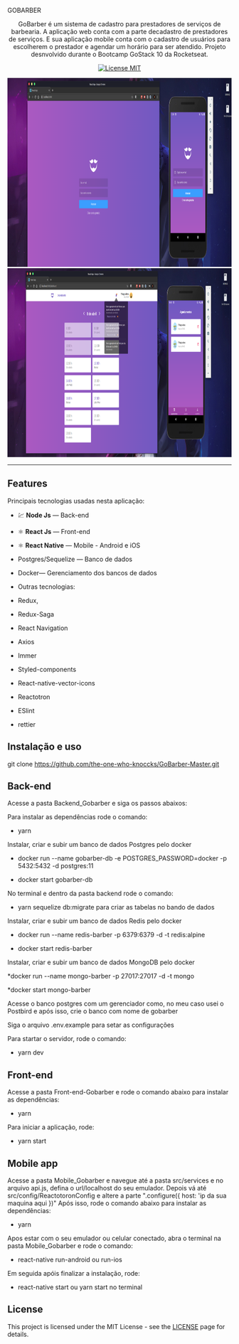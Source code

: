 GOBARBER
</h1>

<p align="center">GoBarber é um sistema de cadastro para prestadores de serviços de barbearia. A aplicação web conta com a parte decadastro de prestadores de serviços. E sua aplicação mobile conta com o cadastro de usuários para escolherem o prestador e agendar um horário para ser atendido. Projeto desnvolvido durante o Bootcamp GoStack 10 da Rocketseat.</p>

<p align="center">
  <a href="https://opensource.org/licenses/MIT">
    <img src="https://img.shields.io/badge/License-MIT-blue.svg" alt="License MIT">
  </a>
</p>

[//]: # (Add your gifs/images here:)
<div>
  <img src="Prev/Gobarber01.png" alt="prev1" height="425">
  <img src="Prev/Gobarber02.png" alt="prev2" height="425">
</div>

<hr />

## Features
[//]: # (Add the features of your project here:)
Principais tecnologias usadas nesta aplicação:

- 💹 **Node Js** — Back-end
- ⚛️ **React Js** — Front-end
- ⚛️ **React Native** — Mobile - Android e iOS
- Postgres/Sequelize — Banco de dados
- Docker— Gerenciamento dos bancos de dados

- Outras tecnologias:
- Redux,
- Redux-Saga
- React Navigation
- Axios
- Immer
- Styled-components
- React-native-vector-icons
- Reactotron
- ESlint
- rettier


## Instalação e uso

git clone https://github.com/the-one-who-knoccks/GoBarber-Master.git

## Back-end
Acesse a pasta Backend_Gobarber e siga os passos abaixos:

Para instalar as dependências rode o comando:
* yarn

Instalar, criar e subir um banco de dados Postgres pelo docker

* docker run --name gobarber-db -e POSTGRES_PASSWORD=docker -p 5432:5432 -d postgres:11

* docker start gobarber-db

No terminal e dentro da pasta backend rode o comando:
* yarn sequelize db:migrate para criar as tabelas no bando de dados

Instalar, criar e subir um banco de dados Redis pelo docker

* docker run --name redis-barber -p 6379:6379 -d -t redis:alpine

* docker start redis-barber

Instalar, criar e subir um banco de dados MongoDB pelo docker

*docker run --name mongo-barber -p 27017:27017 -d -t mongo

*docker start mongo-barber

Acesse o banco postgres com um gerenciador como, no meu caso usei o Postbird e após isso,  crie o banco com nome de gobarber

Siga o arquivo .env.example para setar as configurações

Para startar o servidor, rode o comando:
* yarn dev

## Front-end
Acesse a pasta Front-end-Gobarber e rode o comando abaixo para instalar as dependências:
* yarn

Para iniciar a aplicação, rode:
* yarn start

## Mobile app
Acesse a pasta Mobile_Gobarber e navegue até a pasta src/services e no arquivo api.js, defina o url/localhost do seu emulador. Depois vá até src/config/ReactotoronConfig e altere a parte ".configure({ host: 'ip da sua maquina aqui })" Após isso, rode o comando abaixo para instalar as dependências:
* yarn

Apos estar com o seu  emulador ou celular conectado, abra o terminal na pasta Mobile_Gobarber e rode o comando:
* react-native run-android ou run-ios

Em seguida apóis finalizar a instalação, rode: 
* react-native start ou yarn start no terminal



## License

This project is licensed under the MIT License - see the [LICENSE](https://opensource.org/licenses/MIT) page for details.


